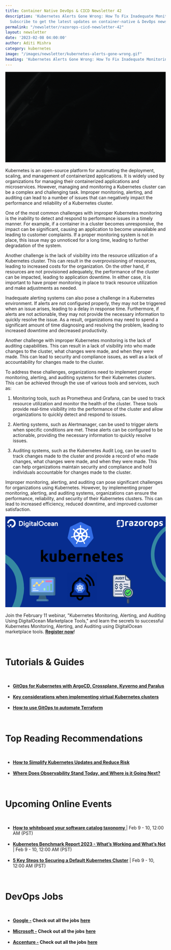```yaml
---
title: Container Native DevOps & CICD Newsletter 42
description: 'Kubernetes Alerts Gone Wrong: How To Fix Inadequate Monitoring And Alerting?
  Subscribe to get the latest updates on container-native & DevOps news here.'
permalink: "/newsletter/razorops-cicd-newsletter-42"
layout: newsletter
date: '2023-02-08 04:00:00'
author: Aditi Mishra
category: kubernetes
image: "/images/newsletter/kubernetes-alerts-gone-wrong.gif"
heading: 'Kubernetes Alerts Gone Wrong: How To Fix Inadequate Monitoring And Alerting?'
---
```


![](/images/newsletter/kubernetes-alerts-gone-wrong.gif)
<br>

Kubernetes is an open-source platform for automating the deployment, scaling, and management of containerized applications. It is widely used by organizations for managing their containerized applications and microservices. However, managing and monitoring a Kubernetes cluster can be a complex and challenging task. Improper monitoring, alerting, and auditing can lead to a number of issues that can negatively impact the performance and reliability of a Kubernetes cluster.


One of the most common challenges with improper Kubernetes monitoring is the inability to detect and respond to performance issues in a timely manner. For example, if a container in a cluster becomes unresponsive, the impact can be significant, causing an application to become unavailable and leading to customer complaints. If a proper monitoring system is not in place, this issue may go unnoticed for a long time, leading to further degradation of the system.


Another challenge is the lack of visibility into the resource utilization of a Kubernetes cluster. This can result in the overprovisioning of resources, leading to increased costs for the organization. On the other hand, if resources are not provisioned adequately, the performance of the cluster can be impacted, leading to application downtime. In either case, it is important to have proper monitoring in place to track resource utilization and make adjustments as needed.


Inadequate alerting systems can also pose a challenge in a Kubernetes environment. If alerts are not configured properly, they may not be triggered when an issue arises, leading to a delay in response time. Furthermore, if alerts are not actionable, they may not provide the necessary information to quickly resolve the issue. As a result, organizations may need to spend a significant amount of time diagnosing and resolving the problem, leading to increased downtime and decreased productivity.


Another challenge with improper Kubernetes monitoring is the lack of auditing capabilities. This can result in a lack of visibility into who made changes to the cluster, what changes were made, and when they were made. This can lead to security and compliance issues, as well as a lack of accountability for changes made to the cluster.


To address these challenges, organizations need to implement proper monitoring, alerting, and auditing systems for their Kubernetes clusters. This can be achieved through the use of various tools and services, such as:

1. Monitoring tools, such as Prometheus and Grafana, can be used to track resource utilization and monitor the health of the cluster. These tools provide real-time visibility into the performance of the cluster and allow organizations to quickly detect and respond to issues.

2. Alerting systems, such as Alertmanager, can be used to trigger alerts when specific conditions are met. These alerts can be configured to be actionable, providing the necessary information to quickly resolve issues.

3. Auditing systems, such as the Kubernetes Audit Log, can be used to track changes made to the cluster and provide a record of who made changes, what changes were made, and when they were made. This can help organizations maintain security and compliance and hold individuals accountable for changes made to the cluster.


Improper monitoring, alerting, and auditing can pose significant challenges for organizations using Kubernetes. However, by implementing proper monitoring, alerting, and auditing systems, organizations can ensure the performance, reliability, and security of their Kubernetes clusters. This can lead to increased efficiency, reduced downtime, and improved customer satisfaction.

![](/images/newsletter/kubernetes-razorops-digital-ocean.png)
<br>

Join the February 11 webinar, "Kubernetes Monitoring, Alerting, and Auditing Using DigitalOcean Marketplace Tools," and learn the secrets to successful Kubernetes Monitoring, Alerting, and Auditing using DigitalOcean marketplace tools.  <a href="https://bit.ly/3ZZgFqL" target="_blank"><b>Register now</b></a>!


<br>


# Tutorials & Guides

<br>
<ul>
<li>
<a href="https://www.youtube.com/watch?v=JBG3B5WiYcA&t=225s&utm_source=hs_email&utm_medium=email&_hsenc=p2ANqtz-8k0XPw8Zz976-O8LxX0ReDSdgsKnSWu-QKynF2-DLeVVusTRLDIuEkDqWvftFfq7YTchJy" target="_blank"><b>GitOps for Kubernetes with ArgoCD, Crossplane, Kyverno and Paralus</b></a>
	</li>
<br>
<li>
<a href="https://dzone.com/articles/considerations-with-virtual-kubernetes-clusters?utm_source=hs_email&utm_medium=email&_hsenc=p2ANqtz-8k0XPw8Zz976-O8LxX0ReDSdgsKnSWu-QKynF2-DLeVVusTRLDIuEkDqWvftFfq7YTchJy" target="_blank"><b>Key considerations when implementing virtual Kubernetes clusters</b></a>
	</li>
	<br>
<li>
<a href="https://opensource.com/article/23/1/automate-terraform-gitops?utm_source=hs_email&utm_medium=email&_hsenc=p2ANqtz-8k0XPw8Zz976-O8LxX0ReDSdgsKnSWu-QKynF2-DLeVVusTRLDIuEkDqWvftFfq7YTchJy" target="_blank"><b>How to use GitOps to automate Terraform  </b></a>
	</li>
</ul>

<br>

# Top Reading Recommendations

<br>
<ul>
<li>
<a href="https://thenewstack.io/how-to-simplify-kubernetes-updates-and-reduce-risk/" target="_blank"><b>How to Simplify Kubernetes Updates and Reduce Risk</b></a>
	</li>
<br>
<li>
<a href="https://devops.com/where-does-observability-stand-today-and-where-is-it-going-next/" target="_blank"><b>Where Does Observability Stand Today, and Where is it Going Next?</b></a>
	</li>
	</ul>

<br>


# Upcoming Online Events
<br>

<ul>
<li>
<a href="https://community.cncf.io/events/details/cncf-cncf-online-programs-presents-cncf-on-demand-webinar-how-to-whiteboard-your-software-catalog-taxonomy/" target="_blank"><b> How to whiteboard your software catalog taxonomy </b></a> | Feb 9 - 10, 12:00 AM (PST)
	</li>
<br>
<li>
<a href="https://community.cncf.io/events/details/cncf-cncf-online-programs-presents-cncf-on-demand-webinar-kubernetes-benchmark-report-2023-whats-working-and-whats-not/" target="_blank"><b> Kubernetes Benchmark Report 2023 - What’s Working and What’s Not </b></a> | Feb 9 - 10, 12:00 AM (PST)
	</li>
	<br>
<li>
<a href="https://community.cncf.io/events/details/cncf-cncf-online-programs-presents-cncf-on-demand-webinar-5-key-steps-to-securing-a-default-kubernetes-cluster/" target="_blank"><b> 5 Key Steps to Securing a Default Kubernetes Cluster</b></a> | Feb 9 - 10, 12:00 AM (PST)
	</li>
	</ul>
<br>
	

# DevOps Jobs
<br>

<ul>
<li>
<a href="https://www.linkedin.com/company/google/?lipi=urn%3Ali%3Apage%3Ad_flagship3_pulse_read%3BIaSuSksiQjqdWQ8RsNMNTQ%3D%3D" target="_blank"><b>Google -</b></a><b> Check out all the jobs</b> <a href="https://www.linkedin.com/jobs/search/?currentJobId=3396168535&f_C=1441&keywords=devops&refresh=true&lipi=urn%3Ali%3Apage%3Ad_flagship3_pulse_read%3BIaSuSksiQjqdWQ8RsNMNTQ%3D%3D" target="_blank"><b> here</b></a> 
	</li>
	<br>	
	<li>
<a href="https://www.linkedin.com/company/microsoft/?lipi=urn%3Ali%3Apage%3Ad_flagship3_pulse_read%3BIaSuSksiQjqdWQ8RsNMNTQ%3D%3D" target="_blank"><b>Microsoft -</b></a><b> Check out all the jobs</b> <a href="https://www.linkedin.com/jobs/search/?currentJobId=3414477236&f_C=1035&keywords=devops&refresh=true&lipi=urn%3Ali%3Apage%3Ad_flagship3_pulse_read%3BIaSuSksiQjqdWQ8RsNMNTQ%3D%3D" target="_blank"><b> here</b></a> 
	</li>
	<br>	
	<li>
<a href="https://www.linkedin.com/company/accenture/?lipi=urn%3Ali%3Apage%3Ad_flagship3_pulse_read%3BIaSuSksiQjqdWQ8RsNMNTQ%3D%3D" target="_blank"><b>Accenture -</b></a><b> Check out all the jobs</b> <a href="https://www.linkedin.com/jobs/search/?currentJobId=3422755785&f_C=1033&keywords=devops&refresh=true&lipi=urn%3Ali%3Apage%3Ad_flagship3_pulse_read%3BIaSuSksiQjqdWQ8RsNMNTQ%3D%3D" target="_blank"><b> here</b></a> 
	</li>
	</ul>
